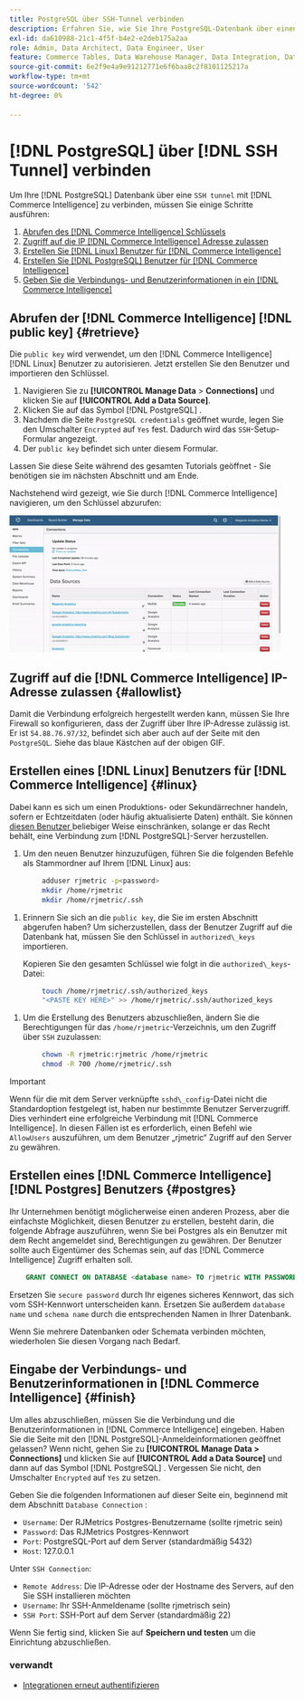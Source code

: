 ```yaml
---
title: PostgreSQL über SSH-Tunnel verbinden
description: Erfahren Sie, wie Sie Ihre PostgreSQL-Datenbank über einen SSH-Tunnel mit Commerce Intelligence verbinden.
exl-id: da610988-21c1-4f5f-b4e2-e2deb175a2aa
role: Admin, Data Architect, Data Engineer, User
feature: Commerce Tables, Data Warehouse Manager, Data Integration, Data Import/Export, SQL Report Builder
source-git-commit: 6e2f9e4a9e91212771e6f6baa8c2f8101125217a
workflow-type: tm+mt
source-wordcount: '542'
ht-degree: 0%

---
```


# [!DNL PostgreSQL] über [!DNL SSH Tunnel] verbinden

Um Ihre [!DNL PostgreSQL] Datenbank über eine `SSH tunnel` mit [!DNL Commerce Intelligence] zu verbinden, müssen Sie einige Schritte ausführen:

1. [Abrufen des  [!DNL Commerce Intelligence]  Schlüssels](#retrieve)
1. [Zugriff auf die IP [!DNL Commerce Intelligence] Adresse zulassen](#allowlist)
1. [Erstellen Sie  [!DNL Linux]  Benutzer für [!DNL Commerce Intelligence]](#linux)
1. [Erstellen Sie  [!DNL PostgreSQL]  Benutzer für [!DNL Commerce Intelligence]](#postgres)
1. [Geben Sie die Verbindungs- und Benutzerinformationen in ein [!DNL Commerce Intelligence]](#finish)

## Abrufen der [!DNL Commerce Intelligence] [!DNL public key] {#retrieve}

Die `public key` wird verwendet, um den [!DNL Commerce Intelligence] [!DNL Linux] Benutzer zu autorisieren. Jetzt erstellen Sie den Benutzer und importieren den Schlüssel.

1. Navigieren Sie zu **[!UICONTROL Manage Data** > **Connections]** und klicken Sie auf **[!UICONTROL Add a Data Source]**.
1. Klicken Sie auf das Symbol [!DNL PostgreSQL] .
1. Nachdem die Seite `PostgreSQL credentials` geöffnet wurde, legen Sie den Umschalter `Encrypted` auf `Yes` fest. Dadurch wird das `SSH`-Setup-Formular angezeigt.
1. Der `public key` befindet sich unter diesem Formular.

Lassen Sie diese Seite während des gesamten Tutorials geöffnet - Sie benötigen sie im nächsten Abschnitt und am Ende.

Nachstehend wird gezeigt, wie Sie durch [!DNL Commerce Intelligence] navigieren, um den Schlüssel abzurufen:

![Abrufen des öffentlichen RJMetrics-Schlüssels](../../../assets/get-mbi-public-key.gif)

## Zugriff auf die [!DNL Commerce Intelligence] IP-Adresse zulassen {#allowlist}

Damit die Verbindung erfolgreich hergestellt werden kann, müssen Sie Ihre Firewall so konfigurieren, dass der Zugriff über Ihre IP-Adresse zulässig ist. Er ist `54.88.76.97/32`, befindet sich aber auch auf der Seite mit den `PostgreSQL`. Siehe das blaue Kästchen auf der obigen GIF.

## Erstellen eines [!DNL Linux] Benutzers für [!DNL Commerce Intelligence] {#linux}

Dabei kann es sich um einen Produktions- oder Sekundärrechner handeln, sofern er Echtzeitdaten (oder häufig aktualisierte Daten) enthält. Sie können [diesen Benutzer ](../../../administrator/account-management/restrict-db-access.md) beliebiger Weise einschränken, solange er das Recht behält, eine Verbindung zum [!DNL PostgreSQL]-Server herzustellen.

1. Um den neuen Benutzer hinzuzufügen, führen Sie die folgenden Befehle als Stammordner auf Ihrem [!DNL Linux] aus:

```bash
        adduser rjmetric -p<password>
        mkdir /home/rjmetric
        mkdir /home/rjmetric/.ssh
```

1. Erinnern Sie sich an die `public key`, die Sie im ersten Abschnitt abgerufen haben? Um sicherzustellen, dass der Benutzer Zugriff auf die Datenbank hat, müssen Sie den Schlüssel in `authorized\_keys` importieren.

   Kopieren Sie den gesamten Schlüssel wie folgt in die `authorized\_keys`-Datei:

```bash
        touch /home/rjmetric/.ssh/authorized_keys
        "<PASTE KEY HERE>" >> /home/rjmetric/.ssh/authorized_keys
```

1. Um die Erstellung des Benutzers abzuschließen, ändern Sie die Berechtigungen für das `/home/rjmetric`-Verzeichnis, um den Zugriff über `SSH` zuzulassen:

```bash
        chown -R rjmetric:rjmetric /home/rjmetric
        chmod -R 700 /home/rjmetric/.ssh
```

>[!IMPORTANT]
>
>Wenn für die mit dem Server verknüpfte `sshd\_config`-Datei nicht die Standardoption festgelegt ist, haben nur bestimmte Benutzer Serverzugriff. Dies verhindert eine erfolgreiche Verbindung mit [!DNL Commerce Intelligence]. In diesen Fällen ist es erforderlich, einen Befehl wie `AllowUsers` auszuführen, um dem Benutzer „rjmetric“ Zugriff auf den Server zu gewähren.

## Erstellen eines [!DNL Commerce Intelligence] [!DNL Postgres] Benutzers {#postgres}

Ihr Unternehmen benötigt möglicherweise einen anderen Prozess, aber die einfachste Möglichkeit, diesen Benutzer zu erstellen, besteht darin, die folgende Abfrage auszuführen, wenn Sie bei Postgres als ein Benutzer mit dem Recht angemeldet sind, Berechtigungen zu gewähren. Der Benutzer sollte auch Eigentümer des Schemas sein, auf das [!DNL Commerce Intelligence] Zugriff erhalten soll.

```sql
    GRANT CONNECT ON DATABASE <database name> TO rjmetric WITH PASSWORD <secure password>;GRANT USAGE ON SCHEMA <schema name> TO rjmetric;GRANT SELECT ON ALL TABLES IN SCHEMA <schema name> TO rjmetric;ALTER DEFAULT PRIVILEGES IN SCHEMA <schema name> GRANT SELECT ON TABLES TO rjmetric;
```

Ersetzen Sie `secure password` durch Ihr eigenes sicheres Kennwort, das sich vom SSH-Kennwort unterscheiden kann. Ersetzen Sie außerdem `database name` und `schema name` durch die entsprechenden Namen in Ihrer Datenbank.

Wenn Sie mehrere Datenbanken oder Schemata verbinden möchten, wiederholen Sie diesen Vorgang nach Bedarf.

## Eingabe der Verbindungs- und Benutzerinformationen in [!DNL Commerce Intelligence] {#finish}

Um alles abzuschließen, müssen Sie die Verbindung und die Benutzerinformationen in [!DNL Commerce Intelligence] eingeben. Haben Sie die Seite mit den [!DNL PostgreSQL]-Anmeldeinformationen geöffnet gelassen? Wenn nicht, gehen Sie zu **[!UICONTROL Manage Data > Connections]** und klicken Sie auf **[!UICONTROL Add a Data Source]** und dann auf das Symbol [!DNL PostgreSQL] . Vergessen Sie nicht, den Umschalter `Encrypted` auf `Yes` zu setzen.

Geben Sie die folgenden Informationen auf dieser Seite ein, beginnend mit dem Abschnitt `Database Connection` :

* `Username`: Der RJMetrics Postgres-Benutzername (sollte rjmetric sein)
* `Password`: Das RJMetrics Postgres-Kennwort
* `Port`: PostgreSQL-Port auf dem Server (standardmäßig 5432)
* `Host`: 127.0.0.1

Unter `SSH Connection`:

* `Remote Address`: Die IP-Adresse oder der Hostname des Servers, auf den Sie SSH installieren möchten
* `Username`: Ihr SSH-Anmeldename (sollte rjmetrisch sein)
* `SSH Port`: SSH-Port auf dem Server (standardmäßig 22)

Wenn Sie fertig sind, klicken Sie auf **Speichern und testen** um die Einrichtung abzuschließen.

### verwandt

* [Integrationen erneut authentifizieren](https://experienceleague.adobe.com/docs/commerce-knowledge-base/kb/how-to/mbi-reauthenticating-integrations.html)
